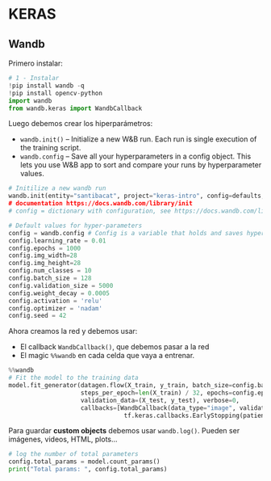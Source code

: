 # KERAS
## Wandb

Primero instalar:

```python
# 1 - Instalar
!pip install wandb -q
!pip install opencv-python
import wandb
from wandb.keras import WandbCallback
```

Luego debemos crear los hiperparámetros:

* `wandb.init()` – Initialize a new W&B run. Each run is single execution of the training script.
* `wandb.config` – Save all your hyperparameters in a config object. This lets you use W&B app to sort and compare your runs by hyperparameter values.

```python
# Initilize a new wandb run
wandb.init(entity="santibacat", project="keras-intro", config=defaults, name='name for this run', notes='notes)
# documentation https://docs.wandb.com/library/init
# config = dictionary with configuration, see https://docs.wandb.com/library/config

# Default values for hyper-parameters
config = wandb.config # Config is a variable that holds and saves hyperparameters and inputs
config.learning_rate = 0.01
config.epochs = 1000
config.img_width=28
config.img_height=28
config.num_classes = 10
config.batch_size = 128
config.validation_size = 5000
config.weight_decay = 0.0005
config.activation = 'relu'
config.optimizer = 'nadam'
config.seed = 42
```

Ahora creamos la red y debemos usar:

* El callback `WandbCallback()`, que debemos pasar a la red
* El magic `%%wandb` en cada celda que vaya a entrenar.

```python
%%wandb
# Fit the model to the training data
model.fit_generator(datagen.flow(X_train, y_train, batch_size=config.batch_size),
                    steps_per_epoch=len(X_train) / 32, epochs=config.epochs,
                    validation_data=(X_test, y_test), verbose=0,
                    callbacks=[WandbCallback(data_type="image", validation_data=(X_test, y_test), labels=character_names),
                                tf.keras.callbacks.EarlyStopping(patience=10, restore_best_weights=True)])
```

Para guardar **custom objects** debemos usar `wandb.log()`. Pueden ser imágenes, videos, HTML, plots...

```python
# log the number of total parameters
config.total_params = model.count_params()
print("Total params: ", config.total_params)


```
